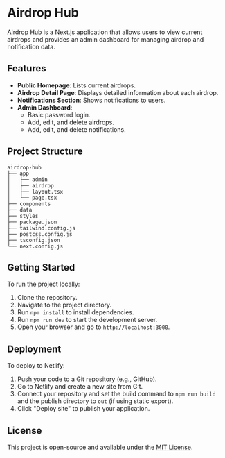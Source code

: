 # Airdrop Hub

Airdrop Hub is a Next.js application that allows users to view current airdrops and provides an admin dashboard for managing airdrop and notification data.

## Features

- **Public Homepage**: Lists current airdrops.
- **Airdrop Detail Page**: Displays detailed information about each airdrop.
- **Notifications Section**: Shows notifications to users.
- **Admin Dashboard**: 
  - Basic password login.
  - Add, edit, and delete airdrops.
  - Add, edit, and delete notifications.
  
## Project Structure

```
airdrop-hub
├── app
│   ├── admin
│   ├── airdrop
│   ├── layout.tsx
│   └── page.tsx
├── components
├── data
├── styles
├── package.json
├── tailwind.config.js
├── postcss.config.js
├── tsconfig.json
└── next.config.js
```

## Getting Started

To run the project locally:

1. Clone the repository.
2. Navigate to the project directory.
3. Run `npm install` to install dependencies.
4. Run `npm run dev` to start the development server.
5. Open your browser and go to `http://localhost:3000`.

## Deployment

To deploy to Netlify:

1. Push your code to a Git repository (e.g., GitHub).
2. Go to Netlify and create a new site from Git.
3. Connect your repository and set the build command to `npm run build` and the publish directory to `out` (if using static export).
4. Click "Deploy site" to publish your application.

## License

This project is open-source and available under the [MIT License](LICENSE).